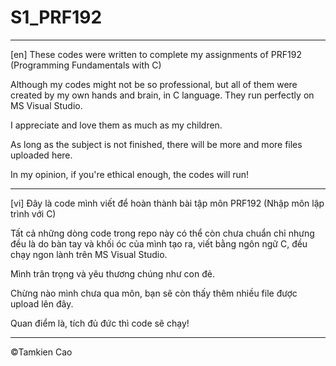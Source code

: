 # S1_PRF192

---

[en] These codes were written to complete my assignments of PRF192 (Programming Fundamentals with C)

Although my codes might not be so professional, but all of them were created by my own hands and brain, in C language. They run perfectly on MS Visual Studio.

I appreciate and love them as much as my children.

As long as the subject is not finished, there will be more and more files uploaded here.

In my opinion, if you're ethical enough, the codes will run!

---

[vi] Đây là code mình viết để hoàn thành bài tập môn PRF192 (Nhập môn lập trình với C)

Tất cả những dòng code trong repo này có thể còn chưa chuẩn chỉ nhưng đều là do bàn tay và khối óc của mình tạo ra, viết bằng ngôn ngữ C, đều chạy ngon lành trên MS Visual Studio. 

Mình trân trọng và yêu thương chúng như con đẻ. 

Chừng nào mình chưa qua môn, bạn sẽ còn thấy thêm nhiều file được upload lên đây.

Quan điểm là, tích đủ đức thì code sẽ chạy!

---
©Tamkien Cao
